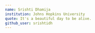 ```yaml
---
name: Srishti Dhamija
institution: Johns Hopkins University
quote: It's a beautiful day to be alive.
github_user: srishtidh
---
```

